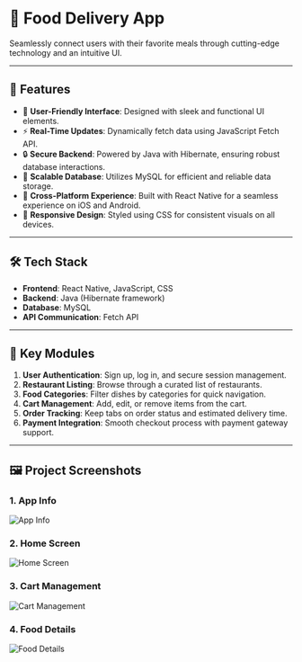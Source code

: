 # 🍔 Food Delivery App

Seamlessly connect users with their favorite meals through cutting-edge technology and an intuitive UI.

---

## 🌟 Features
- 🌈 **User-Friendly Interface**: Designed with sleek and functional UI elements.
- ⚡ **Real-Time Updates**: Dynamically fetch data using JavaScript Fetch API.
- 🔒 **Secure Backend**: Powered by Java with Hibernate, ensuring robust database interactions.
- 💾 **Scalable Database**: Utilizes MySQL for efficient and reliable data storage.
- 📱 **Cross-Platform Experience**: Built with React Native for a seamless experience on iOS and Android.
- 🎨 **Responsive Design**: Styled using CSS for consistent visuals on all devices.

---

## 🛠️ Tech Stack
- **Frontend**: React Native, JavaScript, CSS
- **Backend**: Java (Hibernate framework)
- **Database**: MySQL
- **API Communication**: Fetch API

---

## 🎯 Key Modules
1. **User Authentication**: Sign up, log in, and secure session management.
2. **Restaurant Listing**: Browse through a curated list of restaurants.
3. **Food Categories**: Filter dishes by categories for quick navigation.
4. **Cart Management**: Add, edit, or remove items from the cart.
5. **Order Tracking**: Keep tabs on order status and estimated delivery time.
6. **Payment Integration**: Smooth checkout process with payment gateway support.

---

## 🖼️ Project Screenshots

### 1. App Info
![App Info](https://github.com/tarin-gunarathna/images/FoodMobileApplication/Onboarding_01.png)

### 2. Home Screen
![Home Screen](https://github.com/tarin-gunarathna/images/FoodMobileApplication/Food-Burgers.png)

### 3. Cart Management
![Cart Management](https://github.com/tarin-gunarathna/images/FoodMobileApplication/EditCart.png)

### 4. Food Details
![Food Details](https://github.com/tarin-gunarathna/images/FoodMobileApplication/FoodDetails_01.png)

